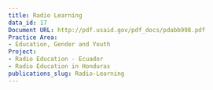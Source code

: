 ```yaml
---
title: Radio Learning
data_id: 17
Document URL: http://pdf.usaid.gov/pdf_docs/pdabb998.pdf
Practice Area:
- Education, Gender and Youth
Project:
- Radio Education - Ecuador
- Radio Education in Honduras
publications_slug: Radio-Learning
---
```


